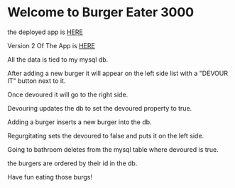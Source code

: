 <h1>Welcome to Burger Eater 3000</h1>

<p>the deployed app is <a href="https://burger-eater3000.herokuapp.com/" target="_blank">HERE</a></p>
<p>Version 2 Of The App is <a href="https://burgerapp-version2.herokuapp.com/" target="_blank">HERE</a></p>
	
<p>All the data is tied to my mysql db.</p>

<p>After adding a new burger it will appear on the left side list with a "DEVOUR IT" button next to it.</p>

<p>Once devoured it will go to the right side.</p>

<p>Devouring updates the db to set the devoured property to true.</p>

<p>Adding a burger inserts a new burger into the db.</p>

<p>Regurgitating sets the devoured to false and puts it on the left side.</p>

<p>Going to bathroom deletes from the mysql table where devoured is true.</p>

<p>the burgers are ordered by their id in the db.</p>

<p>Have fun eating those burgs!</p>

